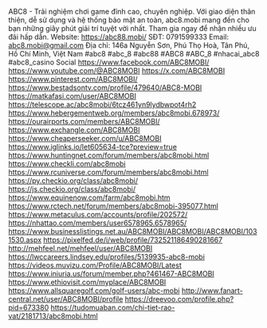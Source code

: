 ABC8 - Trải nghiệm chơi game đỉnh cao, chuyên nghiệp. Với giao diện thân thiện, dễ sử dụng và hệ thống bảo mật an toàn, abc8.mobi mang đến cho bạn những giây phút giải trí tuyệt vời nhất. Tham gia ngay để nhận nhiều ưu đãi hấp dẫn.
Website: https://abc88.mobi/ 
SĐT: 0791599333
Email: abc8.mobi@gmail.com
Địa chỉ: 146a Nguyễn Sơn, Phú Thọ Hoà, Tân Phú, Hồ Chí Minh, Việt Nam
#abc8 #abc_8 #abc88 #ABC8 #ABC_8 #nhacai_abc8 #abc8_casino
Social
https://www.facebook.com/ABC8MOBI/ 
https://www.youtube.com/@ABC8MOBI 
https://x.com/ABC8MOBI 
https://www.pinterest.com/ABC8MOBI/
https://www.bestadsontv.com/profile/479640/ABC8-MOBI
https://matkafasi.com/user/ABC8MOBI 
https://telescope.ac/abc8mobi/6tcz461yn9lydbwpot4rh2 
https://www.hebergementweb.org/members/abc8mobi.678973/ 
https://ourairports.com/members/ABC8MOBI/ 
https://www.exchangle.com/ABC8MOBI 
https://www.cheaperseeker.com/u/ABC8MOBI 
https://www.iglinks.io/let605634-tce?preview=true 
https://www.huntingnet.com/forum/members/abc8mobi.html 
https://www.checkli.com/abc8mobi 
https://www.rcuniverse.com/forum/members/abc8mobi.html 
https://py.checkio.org/class/abc8mobi/ 
https://js.checkio.org/class/abc8mobi/ 
https://www.equinenow.com/farm/abc8mobi.htm 
https://www.rctech.net/forum/members/abc8mobi-395077.html 
https://www.metaculus.com/accounts/profile/202572/ 
https://nhattao.com/members/user6578965.6578965/ 
https://www.businesslistings.net.au/ABC8MOBI/ABC8MOBI/ABC8MOBI/1031530.aspx 
https://pixelfed.de/i/web/profile/732521186490281667 
http://mehfeel.net/mehfeel/user/ABC8MOBI 
https://lwccareers.lindsey.edu/profiles/5139935-abc8-mobi 
https://videos.muvizu.com/Profile/ABC8MOBI/Latest 
https://www.iniuria.us/forum/member.php?461467-ABC8MOBI 
https://www.ethiovisit.com/myplace/ABC8MOBI 
https://www.allsquaregolf.com/golf-users/abc-mobi 
http://www.fanart-central.net/user/ABC8MOBI/profile 
https://dreevoo.com/profile.php?pid=673380
https://tudomuaban.com/chi-tiet-rao-vat/2181713/abc8mobi.html 





